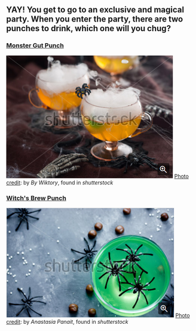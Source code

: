 ## YAY! You get to go to an exclusive and magical party. When you enter the party, there are two punches to drink, which one will you chug?

### [Monster Gut Punch](../Monster-punch/monster-punch.md)  
![](Halloween-Drink.png)
[Photo credit](https://www.shutterstock.com/image-photo/halloween-drink-party-selective-focus-213058519?src=0dOO8G1-F-gjdIK8jjkpzQ-1-0): by _By  Wiktory_, found in _shutterstock_ 
### [Witch's Brew Punch](../Witch-Brew/witch-brew.md)
![](Green-Witch-Drink.png)
[Photo credit](https://www.shutterstock.com/image-photo/green-witch-drink-jelly-glass-spiders-493413637?src=0dOO8G1-F-gjdIK8jjkpzQ-1-9): by _Anastasia Panait_, found in _shutterstock_ 

